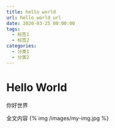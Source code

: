 ```yaml
---
title: hello world
url: hello_world_url
date: 2020-03-25 00:00:00
tags:
  - 标签1
  - 标签2
categories:
  - 分类1
  - 分类2
---
```


# Hello World
你好世界

<!-- more -->

全文内容
{% img /images/my-img.jpg %}
